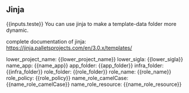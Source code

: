 
## Jinja
{{inputs.teste}}
You can use jinja to make a template-data folder more dynamic.

complete documentation of jinja: https://jinja.palletsprojects.com/en/3.0.x/templates/


lower_project_name: {{lower_project_name}}
lower_sigla: {{lower_sigla}}
name_app: {{name_app}}
app_folder: {{app_folder}}
infra_folder: {{infra_folder}}
role_folder: {{role_folder}}
role_name: {{role_name}}
role_policy: {{role_policy}}
name_role_camelCase: {{name_role_camelCase}}
name_role_resource: {{name_role_resource}}
